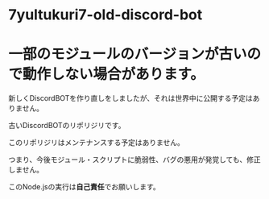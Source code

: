 # 7yultukuri7-old-discord-bot

# 一部のモジュールのバージョンが古いので動作しない場合があります。
新しくDiscordBOTを作り直しをしましたが、それは世界中に公開する予定はありません。

古いDiscordBOTのリポリジリです。

このリポリジリはメンテナンスする予定はありません。

つまり、今後モジュール・スクリプトに脆弱性、バグの悪用が発覚しても、修正しません。

このNode.jsの実行は**自己責任**でお願いします。

